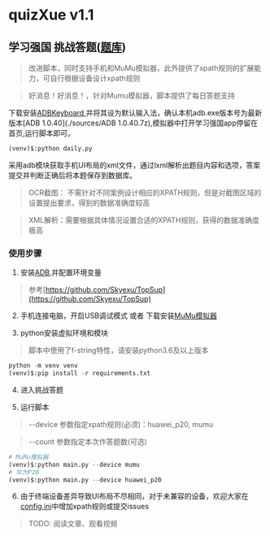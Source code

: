 # quizXue v1.1
## 学习强国 挑战答题([题库](./data/data-dev.md))

> 改进脚本，同时支持手机和MuMu模拟器，此外提供了xpath规则的扩展能力，可自行根据设备设计xpath规则

> 好消息！好消息！，针对Mumu模拟器，脚本提供了每日答题支持

下载安装[ADBKeyboard](./sources/ADBKeyboard.apk),并将其设为默认输入法，确认本机adb.exe版本号为最新版本[ADB 1.0.40](./sources/ADB 1.0.40.7z),模拟器中打开学习强国app停留在首页,运行脚本即可。
```python
(venv)$:python daily.py
```

采用adb模块获取手机UI布局的xml文件，通过lxml解析出题目内容和选项，答案提交并判断正确后将本题保存到数据库。



> OCR截图： 不需针对不同案例设计相应的XPATH规则，但是对截图区域的设置提出要求，得到的数据准确度较高

> XML解析：需要根据具体情况设置合适的XPATH规则，获得的数据准确度极高


### 使用步骤
1. 安装[ADB](https://adb.clockworkmod.com/),并配置环境变量
> 参考[https://github.com/Skyexu/TopSup](https://github.com/Skyexu/TopSup)

2. 手机连接电脑，开启USB调试模式 或者 下载安装[MuMu模拟器](http://mumu.163.com/)

3. python安装虚拟环境和模块
> 脚本中使用了f-string特性，请安装python3.6及以上版本
```python
python -m venv venv
(venv)$:pip install -r requirements.txt
```

4. 进入挑战答题

5. 运行脚本
> --device 参数指定xpath规则(必须)：huawei_p20, mumu

> --count 参数指定本次作答题数(可选)
```python
# MuMu模拟器
(venv)$:python main.py --device mumu
# 华为P20
(venv)$:python main.py --device huawei_p20
```

6. 由于终端设备差异导致UI布局不尽相同，对于未兼容的设备，欢迎大家在[config.ini](./config.ini)中增加xpath规则或提交issues

> TODO: 阅读文章、观看视频
